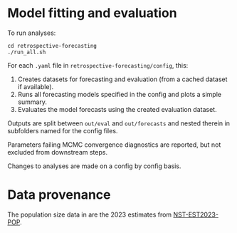 # Model fitting and evaluation

To run analyses:
```
cd retrospective-forecasting
./run_all.sh
```

For each `.yaml` file in `retrospective-forecasting/config`, this:
1. Creates datasets for forecasting and evaluation (from a cached dataset if available).
2. Runs all forecasting models specified in the config and plots a simple summary.
3. Evaluates the model forecasts using the created evaluation dataset.

Outputs are split between `out/eval` and `out/forecasts` and nested therein in subfolders named for the config files.

Parameters failing MCMC convergence diagnostics are reported, but not excluded from downstream steps.

Changes to analyses are made on a config by config basis.

# Data provenance
The population size data in are the 2023 estimates from [NST-EST2023-POP](https://www2.census.gov/programs-surveys/popest/tables/2020-2023/state/totals/NST-EST2023-POP.xlsx]).

